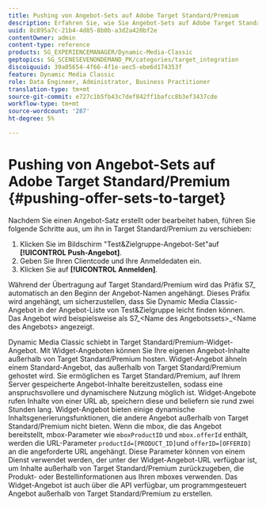 ```yaml
---
title: Pushing von Angebot-Sets auf Adobe Target Standard/Premium
description: Erfahren Sie, wie Sie Angebot-Sets auf Adobe Target Standard/Premium verschieben.
uuid: 8c895a7c-21b4-4d85-8b0b-a3d2a420bf2e
contentOwner: admin
content-type: reference
products: SG_EXPERIENCEMANAGER/Dynamic-Media-Classic
geptopics: SG_SCENESEVENONDEMAND_PK/categories/target_integration
discoiquuid: 39a05654-4f66-4f1e-aec5-ebe6d174353f
feature: Dynamic Media Classic
role: Data Engineer, Administrator, Business Practitioner
translation-type: tm+mt
source-git-commit: e727c1b5fb43c7def842ff1bafcc8b3ef3437cde
workflow-type: tm+mt
source-wordcount: '287'
ht-degree: 5%

---
```



# Pushing von Angebot-Sets auf Adobe Target Standard/Premium {#pushing-offer-sets-to-target}

Nachdem Sie einen Angebot-Satz erstellt oder bearbeitet haben, führen Sie folgende Schritte aus, um ihn in Target Standard/Premium zu verschieben:

1. Klicken Sie im Bildschirm &quot;Test&amp;Zielgruppe-Angebot-Set&quot;auf **[!UICONTROL Push-Angebot]**.
1. Geben Sie Ihren Clientcode und Ihre Anmeldedaten ein.
1. Klicken Sie auf **[!UICONTROL Anmelden]**.

Während der Übertragung auf Target Standard/Premium wird das Präfix S7_ automatisch an den Beginn der Angebot-Namen angehängt. Dieses Präfix wird angehängt, um sicherzustellen, dass Sie Dynamic Media Classic-Angebot in der Angebot-Liste von Test&amp;Zielgruppe leicht finden können. Das Angebot wird beispielsweise als S7_&lt;Name des Angebotssets>_&lt;Name des Angebots> angezeigt.

Dynamic Media Classic schiebt in Target Standard/Premium-Widget-Angebot. Mit Widget-Angeboten können Sie Ihre eigenen Angebot-Inhalte außerhalb von Target Standard/Premium hosten. Widget-Angebot ähneln einem Standard-Angebot, das außerhalb von Target Standard/Premium gehostet wird. Sie ermöglichen es Target Standard/Premium, auf Ihrem Server gespeicherte Angebot-Inhalte bereitzustellen, sodass eine anspruchsvollere und dynamischere Nutzung möglich ist. Widget-Angebote rufen Inhalte von einer URL ab, speichern diese und beliefern sie rund zwei Stunden lang. Widget-Angebot bieten einige dynamische Inhaltsgenerierungsfunktionen, die andere Angebot außerhalb von Target Standard/Premium nicht bieten. Wenn die mbox, die das Angebot bereitstellt, mbox-Parameter wie `mboxProductID` und `mbox.offerId` enthält, werden die URL-Parameter `productId=[PRODUCT_ID]`und `offerID=[OFFERID]` an die angeforderte URL angehängt. Diese Parameter können von einem Dienst verwendet werden, der unter der Widget-Angebot-URL verfügbar ist, um Inhalte außerhalb von Target Standard/Premium zurückzugeben, die Produkt- oder Bestellinformationen aus Ihren mboxes verwenden. Das Widget-Angebot ist auch über die API verfügbar, um programmgesteuert Angebot außerhalb von Target Standard/Premium zu erstellen.
